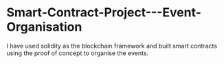 # Smart-Contract-Project---Event-Organisation
I have used solidity as the blockchain framework and built smart contracts using the proof of concept to organise the events.
